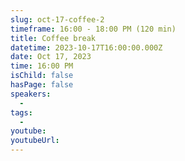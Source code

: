 ```yaml
---
slug: oct-17-coffee-2
timeframe: 16:00 - 18:00 PM (120 min)
title: Coffee break
datetime: 2023-10-17T16:00:00.000Z
date: Oct 17, 2023
time: 16:00 PM
isChild: false
hasPage: false
speakers:
  -
tags:
  -
youtube:
youtubeUrl:
---
```

